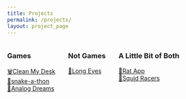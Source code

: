```yaml
---
title: Projects
permalink: /projects/
layout: project_page
---
```

<style>
.groups {
    display: flex;
    flex-wrap: wrap;

}
.category-group {
    margin-right: 30px;
    display: flex;
    flex-direction: column;
}
.inner {
    min-width: fit-content;
}
</style>
<div class="groups">
<div class="category-group">
<h3>Games</h3>
<div class="inner">
<a href="/projects/clean-my-desk">🗑️Clean My Desk</a><br>
<a href="/projects/snake-a-thon">🐍snake-a-thon</a><br>
<a href="/projects/analog-dreams">📼Analog Dreams</a>
</div>
</div>

<div class="category-group">
<h3>Not Games</h3>
<div class="inner">
<a href="/projects/long-eyes">👀Long Eyes</a>
</div>
</div>

<div class="category-group">
<h3>A Little Bit of Both</h3>
<div class="inner">
<a href="/projects/misc#rat-app">🐀Rat App</a><br>
<a href="/projects/misc#squid-racers">🦑Squid Racers</a>
</div>
</div>
</div>
